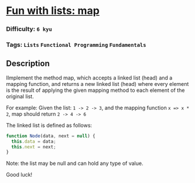 # [Fun with lists: map](https://www.codewars.com/kata/58259d9062cfb45e1a00006b)

### Difficulty: `6 kyu`

### Tags: `Lists` `Functional Programming` `Fundamentals`

## Description

IImplement the method map, which accepts a linked list (head) and a mapping function, and returns a new linked list (head) where every element is the result of applying the given mapping method to each element of the original list.

For example: Given the list: `1 -> 2 -> 3`, and the mapping function `x => x * 2`, map should return `2 -> 4 -> 6`

The linked list is defined as follows:

```js
function Node(data, next = null) {
  this.data = data;
  this.next = next;
}
```

Note: the list may be null and can hold any type of value.

Good luck!